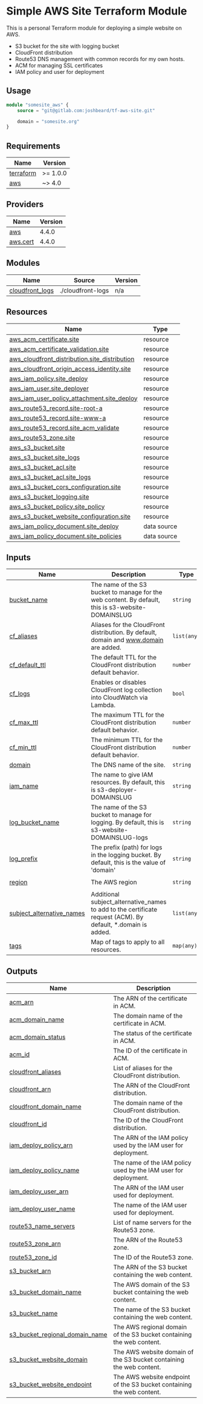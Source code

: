 # Simple AWS Site Terraform Module

This is a personal Terraform module for deploying a simple website on AWS.

* S3 bucket for the site with logging bucket
* CloudFront distribution
* Route53 DNS management with common records for my own hosts.
* ACM for managing SSL certificates
* IAM policy and user for deployment

## Usage

```terraform
module "somesite_aws" {
    source = "git@gitlab.com:joshbeard/tf-aws-site.git"

    domain = "somesite.org"
}
```

<!-- BEGINNING OF PRE-COMMIT-TERRAFORM DOCS HOOK -->
## Requirements

| Name | Version |
|------|---------|
| <a name="requirement_terraform"></a> [terraform](#requirement\_terraform) | >= 1.0.0 |
| <a name="requirement_aws"></a> [aws](#requirement\_aws) | ~> 4.0 |

## Providers

| Name | Version |
|------|---------|
| <a name="provider_aws"></a> [aws](#provider\_aws) | 4.4.0 |
| <a name="provider_aws.cert"></a> [aws.cert](#provider\_aws.cert) | 4.4.0 |

## Modules

| Name | Source | Version |
|------|--------|---------|
| <a name="module_cloudfront_logs"></a> [cloudfront\_logs](#module\_cloudfront\_logs) | ./cloudfront-logs | n/a |

## Resources

| Name | Type |
|------|------|
| [aws_acm_certificate.site](https://registry.terraform.io/providers/hashicorp/aws/latest/docs/resources/acm_certificate) | resource |
| [aws_acm_certificate_validation.site](https://registry.terraform.io/providers/hashicorp/aws/latest/docs/resources/acm_certificate_validation) | resource |
| [aws_cloudfront_distribution.site_distribution](https://registry.terraform.io/providers/hashicorp/aws/latest/docs/resources/cloudfront_distribution) | resource |
| [aws_cloudfront_origin_access_identity.site](https://registry.terraform.io/providers/hashicorp/aws/latest/docs/resources/cloudfront_origin_access_identity) | resource |
| [aws_iam_policy.site_deploy](https://registry.terraform.io/providers/hashicorp/aws/latest/docs/resources/iam_policy) | resource |
| [aws_iam_user.site_deployer](https://registry.terraform.io/providers/hashicorp/aws/latest/docs/resources/iam_user) | resource |
| [aws_iam_user_policy_attachment.site_deploy](https://registry.terraform.io/providers/hashicorp/aws/latest/docs/resources/iam_user_policy_attachment) | resource |
| [aws_route53_record.site-root-a](https://registry.terraform.io/providers/hashicorp/aws/latest/docs/resources/route53_record) | resource |
| [aws_route53_record.site-www-a](https://registry.terraform.io/providers/hashicorp/aws/latest/docs/resources/route53_record) | resource |
| [aws_route53_record.site_acm_validate](https://registry.terraform.io/providers/hashicorp/aws/latest/docs/resources/route53_record) | resource |
| [aws_route53_zone.site](https://registry.terraform.io/providers/hashicorp/aws/latest/docs/resources/route53_zone) | resource |
| [aws_s3_bucket.site](https://registry.terraform.io/providers/hashicorp/aws/latest/docs/resources/s3_bucket) | resource |
| [aws_s3_bucket.site_logs](https://registry.terraform.io/providers/hashicorp/aws/latest/docs/resources/s3_bucket) | resource |
| [aws_s3_bucket_acl.site](https://registry.terraform.io/providers/hashicorp/aws/latest/docs/resources/s3_bucket_acl) | resource |
| [aws_s3_bucket_acl.site_logs](https://registry.terraform.io/providers/hashicorp/aws/latest/docs/resources/s3_bucket_acl) | resource |
| [aws_s3_bucket_cors_configuration.site](https://registry.terraform.io/providers/hashicorp/aws/latest/docs/resources/s3_bucket_cors_configuration) | resource |
| [aws_s3_bucket_logging.site](https://registry.terraform.io/providers/hashicorp/aws/latest/docs/resources/s3_bucket_logging) | resource |
| [aws_s3_bucket_policy.site_policy](https://registry.terraform.io/providers/hashicorp/aws/latest/docs/resources/s3_bucket_policy) | resource |
| [aws_s3_bucket_website_configuration.site](https://registry.terraform.io/providers/hashicorp/aws/latest/docs/resources/s3_bucket_website_configuration) | resource |
| [aws_iam_policy_document.site_deploy](https://registry.terraform.io/providers/hashicorp/aws/latest/docs/data-sources/iam_policy_document) | data source |
| [aws_iam_policy_document.site_policies](https://registry.terraform.io/providers/hashicorp/aws/latest/docs/data-sources/iam_policy_document) | data source |

## Inputs

| Name | Description | Type | Default | Required |
|------|-------------|------|---------|:--------:|
| <a name="input_bucket_name"></a> [bucket\_name](#input\_bucket\_name) | The name of the S3 bucket to manage for the web content. By default, this is s3-website-DOMAINSLUG | `string` | `null` | no |
| <a name="input_cf_aliases"></a> [cf\_aliases](#input\_cf\_aliases) | Aliases for the CloudFront distribution. By default, domain and www.domain are added. | `list(any)` | `[]` | no |
| <a name="input_cf_default_ttl"></a> [cf\_default\_ttl](#input\_cf\_default\_ttl) | The default TTL for the CloudFront distribution default behavior. | `number` | `2592000` | no |
| <a name="input_cf_logs"></a> [cf\_logs](#input\_cf\_logs) | Enables or disables CloudFront log collection into CloudWatch via Lambda. | `bool` | `true` | no |
| <a name="input_cf_max_ttl"></a> [cf\_max\_ttl](#input\_cf\_max\_ttl) | The maximum TTL for the CloudFront distribution default behavior. | `number` | `7776000` | no |
| <a name="input_cf_min_ttl"></a> [cf\_min\_ttl](#input\_cf\_min\_ttl) | The minimum TTL for the CloudFront distribution default behavior. | `number` | `0` | no |
| <a name="input_domain"></a> [domain](#input\_domain) | The DNS name of the site. | `string` | n/a | yes |
| <a name="input_iam_name"></a> [iam\_name](#input\_iam\_name) | The name to give IAM resources. By default, this is s3-deployer-DOMAINSLUG | `string` | `null` | no |
| <a name="input_log_bucket_name"></a> [log\_bucket\_name](#input\_log\_bucket\_name) | The name of the S3 bucket to manage for logging. By default, this is s3-website-DOMAINSLUG-logs | `string` | `null` | no |
| <a name="input_log_prefix"></a> [log\_prefix](#input\_log\_prefix) | The prefix (path) for logs in the logging bucket. By default, this is the value of 'domain' | `string` | `null` | no |
| <a name="input_region"></a> [region](#input\_region) | The AWS region | `string` | `"us-west-2"` | no |
| <a name="input_subject_alternative_names"></a> [subject\_alternative\_names](#input\_subject\_alternative\_names) | Additional subject\_alternative\_names to add to the certificate request (ACM). By default, *.domain is added. | `list(any)` | `[]` | no |
| <a name="input_tags"></a> [tags](#input\_tags) | Map of tags to apply to all resources. | `map(any)` | `{}` | no |

## Outputs

| Name | Description |
|------|-------------|
| <a name="output_acm_arn"></a> [acm\_arn](#output\_acm\_arn) | The ARN of the certificate in ACM. |
| <a name="output_acm_domain_name"></a> [acm\_domain\_name](#output\_acm\_domain\_name) | The domain name of the certificate in ACM. |
| <a name="output_acm_domain_status"></a> [acm\_domain\_status](#output\_acm\_domain\_status) | The status of the certificate in ACM. |
| <a name="output_acm_id"></a> [acm\_id](#output\_acm\_id) | The ID of the certificate in ACM. |
| <a name="output_cloudfront_aliases"></a> [cloudfront\_aliases](#output\_cloudfront\_aliases) | List of aliases for the CloudFront distribution. |
| <a name="output_cloudfront_arn"></a> [cloudfront\_arn](#output\_cloudfront\_arn) | The ARN of the CloudFront distribution. |
| <a name="output_cloudfront_domain_name"></a> [cloudfront\_domain\_name](#output\_cloudfront\_domain\_name) | The domain name of the CloudFront distribution. |
| <a name="output_cloudfront_id"></a> [cloudfront\_id](#output\_cloudfront\_id) | The ID of the CloudFront distribution. |
| <a name="output_iam_deploy_policy_arn"></a> [iam\_deploy\_policy\_arn](#output\_iam\_deploy\_policy\_arn) | The ARN of the IAM policy used by the IAM user for deployment. |
| <a name="output_iam_deploy_policy_name"></a> [iam\_deploy\_policy\_name](#output\_iam\_deploy\_policy\_name) | The name of the IAM policy used by the IAM user for deployment. |
| <a name="output_iam_deploy_user_arn"></a> [iam\_deploy\_user\_arn](#output\_iam\_deploy\_user\_arn) | The ARN of the IAM user used for deployment. |
| <a name="output_iam_deploy_user_name"></a> [iam\_deploy\_user\_name](#output\_iam\_deploy\_user\_name) | The name of the IAM user used for deployment. |
| <a name="output_route53_name_servers"></a> [route53\_name\_servers](#output\_route53\_name\_servers) | List of name servers for the Route53 zone. |
| <a name="output_route53_zone_arn"></a> [route53\_zone\_arn](#output\_route53\_zone\_arn) | The ARN of the Route53 zone. |
| <a name="output_route53_zone_id"></a> [route53\_zone\_id](#output\_route53\_zone\_id) | The ID of the Route53 zone. |
| <a name="output_s3_bucket_arn"></a> [s3\_bucket\_arn](#output\_s3\_bucket\_arn) | The ARN of the S3 bucket containing the web content. |
| <a name="output_s3_bucket_domain_name"></a> [s3\_bucket\_domain\_name](#output\_s3\_bucket\_domain\_name) | The AWS domain of the S3 bucket containing the web content. |
| <a name="output_s3_bucket_name"></a> [s3\_bucket\_name](#output\_s3\_bucket\_name) | The name of the S3 bucket containing the web content. |
| <a name="output_s3_bucket_regional_domain_name"></a> [s3\_bucket\_regional\_domain\_name](#output\_s3\_bucket\_regional\_domain\_name) | The AWS regional domain of the S3 bucket containing the web content. |
| <a name="output_s3_bucket_website_domain"></a> [s3\_bucket\_website\_domain](#output\_s3\_bucket\_website\_domain) | The AWS website domain of the S3 bucket containing the web content. |
| <a name="output_s3_bucket_website_endpoint"></a> [s3\_bucket\_website\_endpoint](#output\_s3\_bucket\_website\_endpoint) | The AWS website endpoint of the S3 bucket containing the web content. |
<!-- END OF PRE-COMMIT-TERRAFORM DOCS HOOK -->
